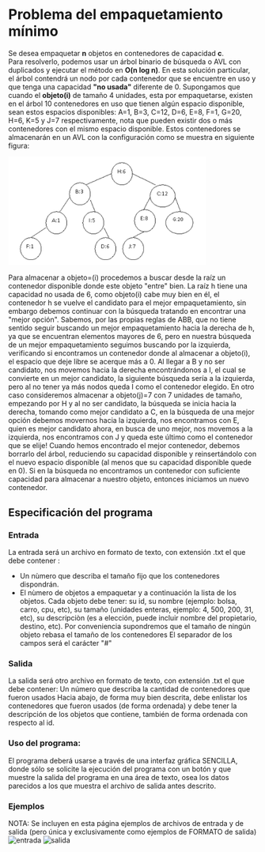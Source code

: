 # Problema del empaquetamiento mínimo

Se desea empaquetar **n** objetos en contenedores de capacidad **c**. <br>
Para resolverlo, podemos usar un árbol binario de búsqueda o AVL con duplicados y ejecutar el método en **O(n log n)**.
En esta solución particular, el árbol contendrá un nodo por cada contenedor que se encuentre en uso y que tenga una capacidad **"no usada"** diferente de 0. Supongamos que cuando el **objeto(i)** de tamaño 4 unidades, esta por empaquetarse, existen en el árbol 10 contenedores en uso que tienen algún espacio disponible, sean estos espacios disponibles: A=1, B=3, C=12, D=6, E=8, F=1, G=20, H=6, K=5 y J=7 respectivamente, nota que pueden existir dos o más contenedores con el mismo espacio disponible. Estos contenedores se almacenarán en un AVL con la configuración como se muestra en siguiente figura:

<img src="imagenes/contenedoresAVL.png" alt="proyecto R" width="400px"> 

Para almacenar a objeto=(i) procedemos a buscar desde la raíz un contenedor disponible donde este objeto "entre" bien. La raíz h tiene una capacidad no usada de 6, como objeto(i) cabe muy bien en él, el contenedor h se vuelve el candidato para el mejor empaquetamiento, sin embargo debemos continuar con la búsqueda tratando en encontrar una "mejor opción". Sabemos, por las propias reglas de ABB, que no tiene sentido seguir buscando un mejor empaquetamiento hacia la derecha de h, ya que se encuentran elementos mayores de 6, pero en nuestra búsqueda de un mejor empaquetamiento seguimos buscando por la izquierda, verificando si encontramos un contenedor donde al almacenar a objeto(i), el espacio que deje libre se acerque más a 0. Al llegar a B y no ser candidato, nos movemos hacia la derecha encontrándonos a I, el cual se convierte en un mejor candidato, la siguiente búsqueda sería a la izquierda, pero al no tener ya más nodos queda I como el contenedor elegido.
En otro caso consideremos almacenar a objeto(j)=7 con 7 unidades de tamaño, empezando por H y al no ser candidato, la búsqueda se inicia hacia la derecha, tomando como mejor candidato a C, en la búsqueda de una mejor opción debemos movernos hacia la izquierda, nos encontramos con E, quien es mejor candidato ahora, en busca de uno mejor, nos movemos a la izquierda, nos encontramos con J y queda este último como el contenedor que se elije!
Cuando hemos encontrado el mejor contenedor, debemos borrarlo del árbol, reduciendo su capacidad disponible y reinsertándolo con el nuevo espacio disponible (al menos que su capacidad disponible quede en 0). Si en la búsqueda no encontramos un contenedor con suficiente capacidad para almacenar a nuestro objeto, entonces iniciamos un nuevo contenedor.

## Especificación del programa

### Entrada
La entrada será un archivo en formato de texto, con extensión .txt el que debe contener :
- Un nùmero que describa el tamaño fijo que los contenedores dispondrán.
- El nùmero de objetos a empaquetar y a continuación la lista de los objetos. Cada objeto debe tener: su id, su nombre (ejemplo: bolsa, carro, cpu, etc), su tamaño (unidades enteras, ejemplo: 4, 500, 200, 31, etc), su descripciòn (es a elección, puede incluir nombre del propietario, destino, etc). Por conveniencia supondremos que el tamaño de ningún objeto rebasa el tamaño de los contenedores
El separador de los campos será el carácter "#"

### Salida
La salida será otro archivo en formato de texto, con extensión .txt el que debe contener:
Un número que describa la cantidad de contenedores que fueron usados
Hacia abajo, de forma muy bien descrita, debe enlistar los contenedores que fueron usados (de forma ordenada) y debe tener la descripción de los objetos que contiene, también de forma ordenada con respecto al id.

### Uso del programa:
El programa deberá usarse a través de una interfaz gráfica SENCILLA, donde sólo se solicite la ejecución del programa con un botón y que muestre la salida del programa en una área de texto, osea los datos parecidos a los que muestra el archivo de salida antes descrito.

### Ejemplos
NOTA: Se incluyen en esta página ejemplos de archivos de entrada y de salida (pero única y exclusivamente como ejemplos de FORMATO de salida)
<img src="imagenes/entrada.txt" alt="entrada" width="400px"> 
<img src="imagenes/salida.txt" alt="salida" width="400px"> 

